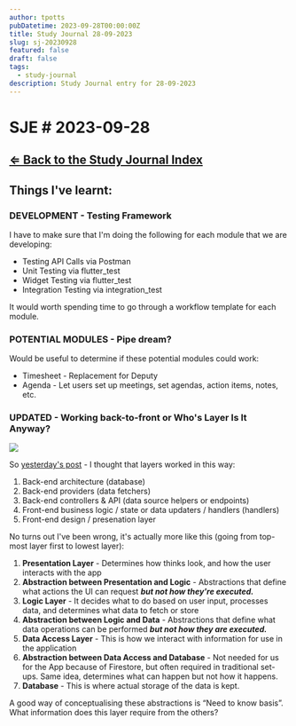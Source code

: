 ```yaml
---
author: tpotts
pubDatetime: 2023-09-28T00:00:00Z
title: Study Journal 28-09-2023
slug: sj-20230928
featured: false
draft: false
tags:
  - study-journal
description: Study Journal entry for 28-09-2023
---
```

# SJE # 2023-09-28

## [⇐ Back to the Study Journal Index](../@index.md) 

## Things I've learnt:

### DEVELOPMENT - Testing Framework

I have to make sure that I'm doing the following for each module that we are developing:

- Testing API Calls via Postman
- Unit Testing via flutter_test
- Widget Testing via flutter_test
- Integration Testing via integration_test

It would worth spending time to go through a workflow template for each module.

### POTENTIAL MODULES - Pipe dream?

Would be useful to determine if these potential modules could work:

- Timesheet - Replacement for Deputy
- Agenda - Let users set up meetings, set agendas, action items, notes, etc.

### UPDATED - Working back-to-front or Who's Layer Is It Anyway?

![](/wliia.gif)

So [yesterday's post](http://localhost:3000/e/en/study_journal/entry_20230927) - I thought that layers worked in this way:

1.  Back-end architecture (database)
2.  Back-end providers (data fetchers)
3.  Back-end controllers & API (data source helpers or endpoints)
4.  Front-end business logic / state or data updaters / handlers (handlers)
5.  Front-end design / presenation layer

No turns out I've been wrong, it's actually more like this (going from top-most layer first to lowest layer):

1.  **Presentation Layer** - Determines how thinks look, and how the user interacts with the app
2.  **Abstraction between Presentation and Logic** - Abstractions that define what actions the UI can request _**but not how they're executed.**_
3.  **Logic Layer** - It decides what to do based on user input, processes data, and determines what data to fetch or store
4.  **Abstraction between Logic and Data** - Abstractions that define what data operations can be performed _**but not how they are executed.**_
5.  **Data Access Layer** \- This is how we interact with information for use in the application
6.  **Abstraction between Data Access and Database** - Not needed for us for the App because of Firestore, but often required in traditional set-ups. Same idea, determines what can happen but not how it happens.
7.  **Database** \- This is where actual storage of the data is kept.

A good way of conceptualising these abstractions is “Need to know basis”. What information does this layer require from the others?


